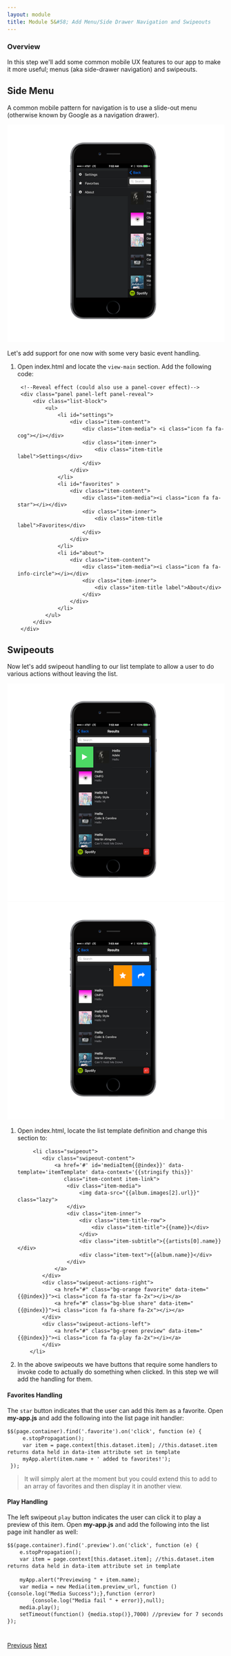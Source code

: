 ```yaml
---
layout: module
title: Module 5&#58; Add Menu/Side Drawer Navigation and Swipeouts
---
```


### Overview
In this step we'll add some common mobile UX features to our app to make it more useful; menus (aka side-drawer navigation) and swipeouts.  
 
## Side Menu
A common mobile pattern for navigation is to use a slide-out menu (otherwise known by Google as a navigation drawer). 

 <img class="screenshot-lg" src="images/menu-p.png"/>

Let's add support for one now with some very basic event handling.
 
1. Open index.html and locate the `view-main` section.  Add the following code:

        <!--Reveal effect (could also use a panel-cover effect)-->
        <div class="panel panel-left panel-reveal">
            <div class="list-block">
                <ul>
                    <li id="settings">
                        <div class="item-content">
                            <div class="item-media"> <i class="icon fa fa-cog"></i></div>
                            <div class="item-inner">
                                <div class="item-title label">Settings</div>
                            </div>
                        </div>
                    </li>
                    <li id="favorites" >
                        <div class="item-content">
                            <div class="item-media"><i class="icon fa fa-star"></i></div>
                            <div class="item-inner">
                                <div class="item-title label">Favorites</div>
                            </div>
                        </div>
                    </li>
                    <li id="about">
                        <div class="item-content">
                            <div class="item-media"><i class="icon fa fa-info-circle"></i></div>
                            <div class="item-inner">
                                <div class="item-title label">About</div>
                            </div>
                        </div>
                    </li>
                </ul>
            </div>
        </div>


 

## Swipeouts

Now let's add swipeout handling to our list template to allow a user to do various actions without leaving the list. 

<img class="screenshot-md" src="images/play-front.png"/><img class="screenshot-md" src="images/swipe-front.png"/>

1. Open index.html, locate the list template definition and change this section to:
   
            <li class="swipeout">
               <div class="swipeout-content">
                   <a href='#' id='mediaItem{{@index}}' data-template='itemTemplate' data-context='{{stringify this}}'
                      class="item-content item-link">
                       <div class="item-media">
                           <img data-src="{{album.images[2].url}}" class="lazy">
                       </div>
                       <div class="item-inner">
                           <div class="item-title-row">
                               <div class="item-title">{{name}}</div>
                           </div>
                           <div class="item-subtitle">{{artists[0].name}}</div>
                           <div class="item-text">{{album.name}}</div>
                       </div>
                   </a>
               </div>
               <div class="swipeout-actions-right">
                   <a href="#" class="bg-orange favorite" data-item="{{@index}}"><i class="icon fa fa-star fa-2x"></i></a>
                   <a href="#" class="bg-blue share" data-item="{{@index}}"><i class="icon fa fa-share fa-2x"></i></a>
               </div>
               <div class="swipeout-actions-left">
                   <a href="#" class="bg-green preview" data-item="{{@index}}"><i class="icon fa fa-play fa-2x"></i></a>
               </div>
           </li>

2. In the above swipeouts we have buttons that require some handlers to invoke code to actually do something when clicked. In this
step we will add the handling for them.
 
#### Favorites Handling
The `star` button indicates that the user can add this item as a favorite. Open **my-app.js** and add the following into the list page
 init handler:
 

    $$(page.container).find('.favorite').on('click', function (e) {
         e.stopPropagation();
         var item = page.context[this.dataset.item]; //this.dataset.item returns data held in data-item attribute set in template
         myApp.alert(item.name + ' added to favorites!');
     });
     
>It will simply alert at the moment but you could extend this to add to an array of favorites and then display it in another view.     
     
#### Play Handling
The left swipeout `play` button indicates the user can click it to play a preview of this item. Open **my-app.js** and add the following into 
the list page init handler as well:

    $$(page.container).find('.preview').on('click', function (e) {
        e.stopPropagation();
        var item = page.context[this.dataset.item]; //this.dataset.item returns data held in data-item attribute set in template

        myApp.alert("Previewing " + item.name);
        var media = new Media(item.preview_url, function () {console.log("Media Success");},function (error)
            {console.log("Media fail " + error)},null);
        media.play();
        setTimeout(function() {media.stop()},7000) //preview for 7 seconds
    });
    
<div class="row" style="margin-top:40px;">
<div class="col-sm-12">
<a href="module4.html" class="btn btn-default"><i class="glyphicon glyphicon-chevron-left"></i> Previous</a>
<a href="module6.html" class="btn btn-default pull-right">Next <i class="glyphicon
glyphicon-chevron-right"></i></a>
</div>
</div>
